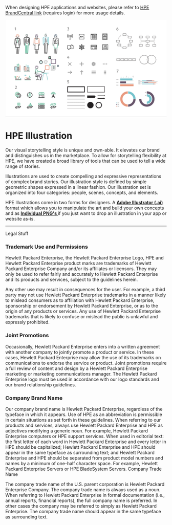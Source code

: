 When designing HPE applications and websites, please refer to [HPE BrandCentral link](https://h10014.www1.hpe.com/home) (requires login) for more usage details.

![alt text](https://github.com/hpe-design/illustration/blob/master/Previews/hpe-illustration.png "HPE Illustration")

# HPE Illustration

Our visual storytelling style is unique and own-able. It elevates our brand and distinguishes us in the marketplace. To allow for storytelling flexibility at HPE, we have created a broad library of tools that can be used to tell a wide range of stories.

Illustrations are used to create compelling and expressive representations of complex brand stories. Our illustration style is defined by simple geometric shapes expressed in a linear fashion. Our illustration set is organized into four categories: people, scenes, concepts, and elements.

HPE Illustrations come in two forms for designers. A **[Adobe Illustrator (.ai) ](https://github.com/hpe-design/icons/blob/master/hpe-simple-icons-1.7.sketch)** format which allows you to manipulate the art and build your own concepts and as **[Individual PNG's ](https://github.com/hpe-design/icons/tree/master/Icons%20-%20SVG)** if you just want to drop an illustration in your app or website as-is.

---

Legal Stuff

### Trademark Use and Permissions

Hewlett Packard Enterprise, the Hewlett Packard Enterprise Logo, HPE and Hewlett Packard Enterprise product marks are trademarks of Hewlett Packard Enterprise Company and/or its affiliates or licensors. They may only be used to refer fairly and accurately to Hewlett Packard Enterprise and its products and services, subject to the guidelines herein.

Any other use may result in consequences for the user. For example, a third party may not use Hewlett Packard Enterprise trademarks in a manner likely to mislead consumers as to affiliation with Hewlett Packard Enterprise, sponsorship or endorsement by Hewlett Packard Enterprise, or as to the origin of any products or services. Any use of Hewlett Packard Enterprise trademarks that is likely to confuse or mislead the public is unlawful and expressly prohibited.

### Joint Promotions

Occasionally, Hewlett Packard Enterprise enters into a written agreement with another company to jointly promote a product or service. In these cases, Hewlett Packard Enterprise may allow the use of its trademarks on communications to endorse the service or product. Joint promotions require a full review of content and design by a Hewlett Packard Enterprise marketing or marketing communications manager. The Hewlett Packard Enterprise logo must be used in accordance with our logo standards and our brand relationship guidelines.

### Company Brand Name

Our company brand name is Hewlett Packard Enterprise, regardless of the typeface in which it appears. Use of HPE as an abbreviation is permissible in certain situations as set forth in these guidelines. When referring to our products and services, always use Hewlett Packard Enterprise and HPE as adjectives modifying a generic noun. For example, Hewlett Packard Enterprise computers or HPE support services. When used in editorial text: the first letter of each word in Hewlett Packard Enterprise and every letter in HPE should be capitalized; Hewlett Packard Enterprise and HPE should appear in the same typeface as surrounding text; and Hewlett Packard Enterprise and HPE should be separated from product model numbers and names by a minimum of one-half character space. For example, Hewlett Packard Enterprise Servers or HPE BladeSystem Servers.
Company Trade Name

The company trade name of the U.S. parent corporation is Hewlett Packard Enterprise Company. The company trade name is always used as a noun. When referring to Hewlett Packard Enterprise in formal documentation (i.e., annual reports, financial reports), the full company name is preferred. In other cases the company may be referred to simply as Hewlett Packard Enterprise. The company trade name should appear in the same typeface as surrounding text.
